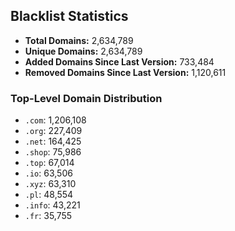 ## Blacklist Statistics

- **Total Domains:** 2,634,789
- **Unique Domains:** 2,634,789
- **Added Domains Since Last Version:** 733,484
- **Removed Domains Since Last Version:** 1,120,611

### Top-Level Domain Distribution

-  `.com`: 1,206,108
-  `.org`: 227,409
-  `.net`: 164,425
-  `.shop`: 75,986
-  `.top`: 67,014
-  `.io`: 63,506
-  `.xyz`: 63,310
-  `.pl`: 48,554
-  `.info`: 43,221
-  `.fr`: 35,755
